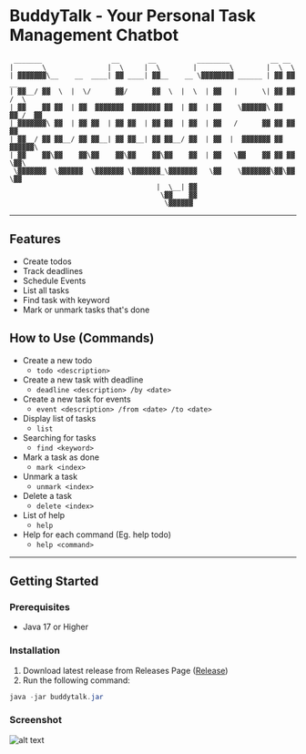 # BuddyTalk - Your Personal Task Management Chatbot

```
 _______                 __       __          ________          __ __       
|       \               |  \     |  \        |        \        |  \  \      
| ▓▓▓▓▓▓▓\__    __  ____| ▓▓ ____| ▓▓__    __ \▓▓▓▓▓▓▓▓ ______ | ▓▓ ▓▓   __ 
| ▓▓__/ ▓▓  \  |  \/      ▓▓/      ▓▓  \  |  \  | ▓▓   |      \| ▓▓ ▓▓  /  \
| ▓▓    ▓▓ ▓▓  | ▓▓  ▓▓▓▓▓▓▓  ▓▓▓▓▓▓▓ ▓▓  | ▓▓  | ▓▓    \▓▓▓▓▓▓\ ▓▓ ▓▓_/  ▓▓
| ▓▓▓▓▓▓▓\ ▓▓  | ▓▓ ▓▓  | ▓▓ ▓▓  | ▓▓ ▓▓  | ▓▓  | ▓▓   /      ▓▓ ▓▓ ▓▓   ▓▓ 
| ▓▓__/ ▓▓ ▓▓__/ ▓▓ ▓▓__| ▓▓ ▓▓__| ▓▓ ▓▓__/ ▓▓  | ▓▓  |  ▓▓▓▓▓▓▓ ▓▓ ▓▓▓▓▓▓\ 
| ▓▓    ▓▓\▓▓    ▓▓\▓▓    ▓▓\▓▓    ▓▓\▓▓    ▓▓  | ▓▓   \▓▓    ▓▓ ▓▓ ▓▓  \▓▓\
 \▓▓▓▓▓▓▓  \▓▓▓▓▓▓  \▓▓▓▓▓▓▓ \▓▓▓▓▓▓▓_\▓▓▓▓▓▓▓   \▓▓    \▓▓▓▓▓▓▓\▓▓\▓▓   \▓▓
                                    |  \__| ▓▓                              
                                     \▓▓    ▓▓                              
                                      \▓▓▓▓▓▓                               
```

---

## Features
- Create todos
- Track deadlines
- Schedule Events
- List all tasks
- Find task with keyword
- Mark or unmark tasks that's done

## How to Use (Commands)
- Create a new todo
    - `todo <description>`
- Create a new task with deadline
    - `deadline <description> /by <date>`
- Create a new task for events
    - `event <description> /from <date> /to <date>`
- Display list of tasks
    - `list`
- Searching for tasks
    - `find <keyword>`
- Mark a task as done
    - `mark <index>`
- Unmark a task
    - `unmark <index>`
- Delete a task
    - `delete <index>`
- List of help
    - `help`
- Help for each command (Eg. help todo)
    - `help <command>`

---

## Getting Started
### Prerequisites
- Java 17 or Higher

### Installation
1. Download latest release from Releases Page ([Release]())
2. Run the following command:
``` java
java -jar buddytalk.jar
```

### Screenshot
![alt text](https://Emmanuel2001.github.io/ip/Ui.png)
